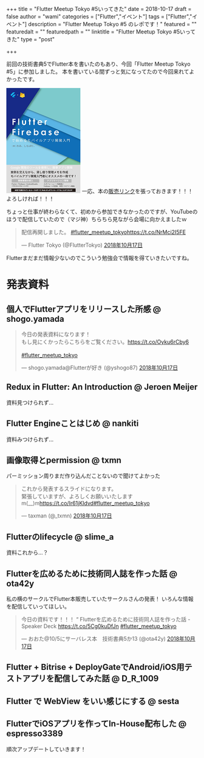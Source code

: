 +++
title = "Flutter Meetup Tokyo #5いってきた"
date = 2018-10-17
draft = false
author = "wami"
categories = ["Flutter","イベント"]
tags = ["Flutter","イベント"]
description = "Flutter Meetup Tokyo #5 のレポです！"
featured = ""
featuredalt = ""
featuredpath = ""
linktitle = "Flutter Meetup Tokyo #5いってきた"
type = "post"

+++

前回の技術書典5でFlutter本を書いたのもあり、今回「Flutter Meetup Tokyo #5」に参加しました。
本を書いている間ずっと気になってたので今回来れてよかったです。

[![販売リンク](../../img/2018/flutter_meetup_tokyo_5/book.png)](https://booth.pm/ja/items/1040806)
一応、本の[販売リンク](https://booth.pm/ja/items/1040806)を張っておきます！！！よろしければ！！！

ちょっと仕事が終わらなくて、初めから参加できなかったのですが、YouTubeのほうで配信していたので（マジ神）ちらちら見ながら会場に向かえましたｗ

<blockquote class="twitter-tweet" data-lang="ja"><p lang="ja" dir="ltr">配信再開しました。 <a href="https://twitter.com/hashtag/flutter_meetup_tokyo?src=hash&amp;ref_src=twsrc%5Etfw">#flutter_meetup_tokyo</a><a href="https://t.co/NrMci2I5FE">https://t.co/NrMci2I5FE</a></p>&mdash; Flutter Tokyo (@FlutterTokyo) <a href="https://twitter.com/FlutterTokyo/status/1052519082543570945?ref_src=twsrc%5Etfw">2018年10月17日</a></blockquote>
<script async src="https://platform.twitter.com/widgets.js" charset="utf-8"></script>

Flutterまだまだ情報少ないのでこういう勉強会で情報を得ていきたいですね。

# 発表資料

## 個人でFlutterアプリをリリースした所感 @ shogo.yamada

<blockquote class="twitter-tweet" data-lang="ja"><p lang="ja" dir="ltr">今日の発表資料になります！<br>もし見にくかったらこちらをご覧ください。<a href="https://t.co/Oyku6rCby6">https://t.co/Oyku6rCby6</a><br><br> <a href="https://twitter.com/hashtag/flutter_meetup_tokyo?src=hash&amp;ref_src=twsrc%5Etfw">#flutter_meetup_tokyo</a></p>&mdash; shogo.yamada@Flutterが好き (@yshogo87) <a href="https://twitter.com/yshogo87/status/1052505913414713344?ref_src=twsrc%5Etfw">2018年10月17日</a></blockquote>
<script async src="https://platform.twitter.com/widgets.js" charset="utf-8"></script>

## Redux in Flutter: An Introduction @ Jeroen Meijer

資料見つけられず…


## Flutter Engineことはじめ @ nankiti

資料みつけられず…

## 画像取得とpermission @ txmn

パーミッション周りまだ作り込んだことないので聞けてよかった

<blockquote class="twitter-tweet" data-lang="ja"><p lang="ja" dir="ltr">これから発表するスライドになります。<br>緊張していますが、よろしくお願いいたしますm(__)m<a href="https://t.co/Ir61jKIdvd">https://t.co/Ir61jKIdvd</a><a href="https://twitter.com/hashtag/flutter_meetup_tokyo?src=hash&amp;ref_src=twsrc%5Etfw">#flutter_meetup_tokyo</a></p>&mdash; taxman (@_txmn) <a href="https://twitter.com/_txmn/status/1052519437654360064?ref_src=twsrc%5Etfw">2018年10月17日</a></blockquote>
<script async src="https://platform.twitter.com/widgets.js" charset="utf-8"></script>

## Flutterのlifecycle @ slime_a

資料これから…？

## Flutterを広めるために技術同人誌を作った話 @ ota42y

私の横のサークルでFlutter本販売していたサークルさんの発表！
いろんな情報を配信していってほしい。

<blockquote class="twitter-tweet" data-lang="ja"><p lang="ja" dir="ltr">今日の資料です！！！ “ Flutterを広めるために技術同人誌を作った話 - Speaker Deck <a href="https://t.co/5Cg0kuDfJn">https://t.co/5Cg0kuDfJn</a> <a href="https://twitter.com/hashtag/flutter_meetup_tokyo?src=hash&amp;ref_src=twsrc%5Etfw">#flutter_meetup_tokyo</a></p>&mdash; おおた@10/5にサーバレス本　技術書典5か13 (@ota42y) <a href="https://twitter.com/ota42y/status/1052526995622391808?ref_src=twsrc%5Etfw">2018年10月17日</a></blockquote>
<script async src="https://platform.twitter.com/widgets.js" charset="utf-8"></script>

## Flutter + Bitrise + DeployGateでAndroid/iOS用テストアプリを配信してみた話 @ D_R_1009

## Flutter で WebView をいい感じにする @ sesta

## FlutterでiOSアプリを作ってIn-House配布した @ espresso3389


順次アップデートしていきます！
